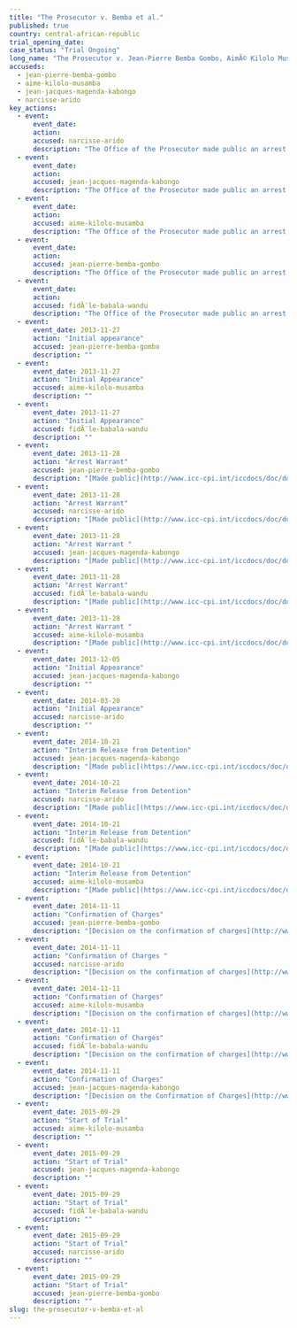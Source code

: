 ```yaml
---
title: "The Prosecutor v. Bemba et al."
published: true
country: central-african-republic
trial_opening_date:
case_status: "Trial Ongoing"
long_name: "The Prosecutor v. Jean-Pierre Bemba Gombo, AimÃ© Kilolo Musamba, Jean-Jacques Mangenda Kabongo, FidÃ¨le Babala Wandu and Narcisse Arido"
accuseds:
  - jean-pierre-bemba-gombo
  - aime-kilolo-musamba
  - jean-jacques-magenda-kabongo
  - narcisse-arido
key_actions:
  - event:
      event_date:
      action:
      accused: narcisse-arido
      description: "The Office of the Prosecutor made public an arrest warrant for Arido on November 28, 2013. He entered ICC custody on March 18, 2014. Charges against him were confirmed on November 11, 2014. Trial [opened](https://www.icc-cpi.int/en_menus/icc/press%20and%20media/press%20releases/Pages/pr1155.aspx) on September 29, 2015 before Trial Chamber VII of the International Criminal Court, composed of presiding judge Bertram Schmitt, judge Marc Perrin de Brichambaut and judge Raul Pangalangan."
  - event:
      event_date:
      action:
      accused: jean-jacques-magenda-kabongo
      description: "The Office of the Prosecutor made public an arrest warrant for Magenda on November 28, 2013. He entered ICC custody on December 4, 2013. Charges were confirmed against him on November 11, 2014. Trial [opened](https://www.icc-cpi.int/en_menus/icc/press%20and%20media/press%20releases/Pages/pr1155.aspx) on September 29, 2015 before Trial Chamber VII of the International Criminal Court, composed of presiding judge Bertram Schmitt, judge Marc Perrin de Brichambaut and judge Raul Pangalangan."
  - event:
      event_date:
      action:
      accused: aime-kilolo-musamba
      description: "The Office of the Prosecutor made public an arrest warrant for Kilolo on November 28, 2013. He entered ICC custody on November 25, 2013. Charges were confirmed against him on November 11, 2014. Trial [opened](https://www.icc-cpi.int/en_menus/icc/press%20and%20media/press%20releases/Pages/pr1155.aspx) on September 29, 2015 before Trial Chamber VII of the International Criminal Court, composed of presiding judge Bertram Schmitt, judge Marc Perrin de Brichambaut and judge Raul Pangalangan."
  - event:
      event_date:
      action:
      accused: jean-pierre-bemba-gombo
      description: "The Office of the Prosecutor made public an arrest warrant for Bemba on November 28, 2013. Charges were confirmed against him on November 11, 2014. Trial [opened](https://www.icc-cpi.int/en_menus/icc/press%20and%20media/press%20releases/Pages/pr1155.aspx) on September 29, 2015 before Trial Chamber VII of the International Criminal Court, composed of presiding judge Bertram Schmitt, judge Marc Perrin de Brichambaut and judge Raul Pangalangan."
  - event:
      event_date:
      action:
      accused: fidÃ¨le-babala-wandu
      description: "The Office of the Prosecutor made public an arrest warrant for Babala on November 28, 2013. He entered ICC custody on November 25, 2013. Charges against him were confirmed on November 11, 2014. Trial [opened](https://www.icc-cpi.int/en_menus/icc/press%20and%20media/press%20releases/Pages/pr1155.aspx) on September 29, 2015 before Trial Chamber VII of the International Criminal Court, composed of presiding judge Bertram Schmitt, judge Marc Perrin de Brichambaut and judge Raul Pangalangan."
  - event:
      event_date: 2013-11-27
      action: "Initial appearance"
      accused: jean-pierre-bemba-gombo
      description: ""
  - event:
      event_date: 2013-11-27
      action: "Initial Appearance"
      accused: aime-kilolo-musamba
      description: ""
  - event:
      event_date: 2013-11-27
      action: "Initial Appearance"
      accused: fidÃ¨le-babala-wandu
      description: ""
  - event:
      event_date: 2013-11-28
      action: "Arrest Warrant"
      accused: jean-pierre-bemba-gombo
      description: "[Made public](http://www.icc-cpi.int/iccdocs/doc/doc504390.PDF)"
  - event:
      event_date: 2013-11-28
      action: "Arrest Warrant"
      accused: narcisse-arido
      description: "[Made public](http://www.icc-cpi.int/iccdocs/doc/doc1694691.pdf)"
  - event:
      event_date: 2013-11-28
      action: "Arrest Warrant "
      accused: jean-jacques-magenda-kabongo
      description: "[Made public](http://www.icc-cpi.int/iccdocs/doc/doc1694691.pdf)"
  - event:
      event_date: 2013-11-28
      action: "Arrest Warrant"
      accused: fidÃ¨le-babala-wandu
      description: "[Made public](http://www.icc-cpi.int/iccdocs/doc/doc1694691.pdf)"
  - event:
      event_date: 2013-11-28
      action: "Arrest Warrant "
      accused: aime-kilolo-musamba
      description: "[Made public](http://www.icc-cpi.int/iccdocs/doc/doc1694691.pdf)"
  - event:
      event_date: 2013-12-05
      action: "Initial Appearance"
      accused: jean-jacques-magenda-kabongo
      description: ""
  - event:
      event_date: 2014-03-20
      action: "Initial Appearance"
      accused: narcisse-arido
      description: ""
  - event:
      event_date: 2014-10-21
      action: "Interim Release from Detention"
      accused: jean-jacques-magenda-kabongo
      description: "[Made public](https://www.icc-cpi.int/iccdocs/doc/doc1845009.pdf)"
  - event:
      event_date: 2014-10-21
      action: "Interim Release from Detention"
      accused: narcisse-arido
      description: "[Made public](https://www.icc-cpi.int/iccdocs/doc/doc1845009.pdf)"
  - event:
      event_date: 2014-10-21
      action: "Interim Release from Detention"
      accused: fidÃ¨le-babala-wandu
      description: "[Made public](https://www.icc-cpi.int/iccdocs/doc/doc1845009.pdf)"
  - event:
      event_date: 2014-10-21
      action: "Interim Release from Detention"
      accused: aime-kilolo-musamba
      description: "[Made public](https://www.icc-cpi.int/iccdocs/doc/doc1845009.pdf)"
  - event:
      event_date: 2014-11-11
      action: "Confirmation of Charges"
      accused: jean-pierre-bemba-gombo
      description: "[Decision on the confirmation of charges](http://www.icc-cpi.int/iccdocs/doc/doc1857534.pdf)[](http://www.icc-cpi.int/en_menus/icc/situations%20and%20cases/situations/situation%20icc%200105/related%20cases/ICC-0105-0113/court-records/chambers/ptcII/Pages/749.aspx)"
  - event:
      event_date: 2014-11-11
      action: "Confirmation of Charges "
      accused: narcisse-arido
      description: "[Decision on the confirmation of charges](http://www.icc-cpi.int/iccdocs/doc/doc1857534.pdf)[](http://www.icc-cpi.int/en_menus/icc/situations%20and%20cases/situations/situation%20icc%200105/related%20cases/ICC-0105-0113/court-records/chambers/ptcII/Pages/749.aspx)"
  - event:
      event_date: 2014-11-11
      action: "Confirmation of Charges"
      accused: aime-kilolo-musamba
      description: "[Decision on the confirmation of charges](http://www.icc-cpi.int/iccdocs/doc/doc1857534.pdf)[](http://www.icc-cpi.int/en_menus/icc/situations%20and%20cases/situations/situation%20icc%200105/related%20cases/ICC-0105-0113/court-records/chambers/ptcII/Pages/749.aspx)"
  - event:
      event_date: 2014-11-11
      action: "Confirmation of Charges"
      accused: fidÃ¨le-babala-wandu
      description: "[Decision on the confirmation of charges](http://www.icc-cpi.int/iccdocs/doc/doc1857534.pdf)[](http://www.icc-cpi.int/en_menus/icc/situations%20and%20cases/situations/situation%20icc%200105/related%20cases/ICC-0105-0113/court-records/chambers/ptcII/Pages/749.aspx)"
  - event:
      event_date: 2014-11-11
      action: "Confirmation of Charges"
      accused: jean-jacques-magenda-kabongo
      description: "[Decision on the Confirmation of Charges](http://www.icc-cpi.int/iccdocs/doc/doc1857534.pdf)[](http://www.icc-cpi.int/en_menus/icc/situations%20and%20cases/situations/situation%20icc%200105/related%20cases/ICC-0105-0113/court-records/chambers/ptcII/Pages/749.aspx)"
  - event:
      event_date: 2015-09-29
      action: "Start of Trial"
      accused: aime-kilolo-musamba
      description: ""
  - event:
      event_date: 2015-09-29
      action: "Start of Trial"
      accused: jean-jacques-magenda-kabongo
      description: ""
  - event:
      event_date: 2015-09-29
      action: "Start of Trial"
      accused: fidÃ¨le-babala-wandu
      description: ""
  - event:
      event_date: 2015-09-29
      action: "Start of Trial"
      accused: narcisse-arido
      description: ""
  - event:
      event_date: 2015-09-29
      action: "Start of Trial"
      accused: jean-pierre-bemba-gombo
      description: ""
slug: the-prosecutor-v-bemba-et-al
---
```

